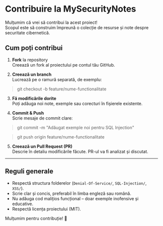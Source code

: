 # Contribuire la MySecurityNotes

Mulțumim că vrei să contribui la acest proiect!  
Scopul este să construim împreună o colecție de resurse și note despre securitate cibernetică.

## Cum poți contribui

1. **Fork** la repository  
   Creează un fork al proiectului pe contul tău GitHub.

2. **Creează un branch**  
   Lucrează pe o ramură separată, de exemplu:
> git checkout -b feature/nume-functionalitate
3. **Fă modificările dorite**  
Poți adăuga noi note, exemple sau corecturi în fișierele existente.

4. **Commit & Push**  
Scrie mesaje de commit clare:
> git commit -m "Adăugat exemple noi pentru SQL Injection"

> git push origin feature/nume-functionalitate
5. **Creează un Pull Request (PR)**  
Descrie în detaliu modificările făcute. PR-ul va fi analizat și discutat.

---

## Reguli generale

- Respectă structura folderelor (`Denial-Of-Service/`, `SQL-Injection/`, `XSS/`).
- Scrie clar și concis, preferabil în limba engleză sau română.
- Nu adăuga cod malițios funcțional – doar exemple inofensive și educative.
- Respectă licența proiectului (MIT).

Mulțumim pentru contribuție! 🚀
